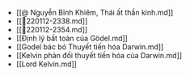 - [[@ Nguyễn Bỉnh Khiêm, Thái ất thần kinh.md]]
- [[💬220112-2338.md]]
- [[💬220112-2354.md]]
- [[Định lý bất toàn của Gödel.md]]
- [[Godel bác bỏ Thuyết tiến hóa Darwin.md]]
- [[Kelvin phản đối thuyết tiến hóa của Darwin.md]]
- [[Lord Kelvin.md]]
